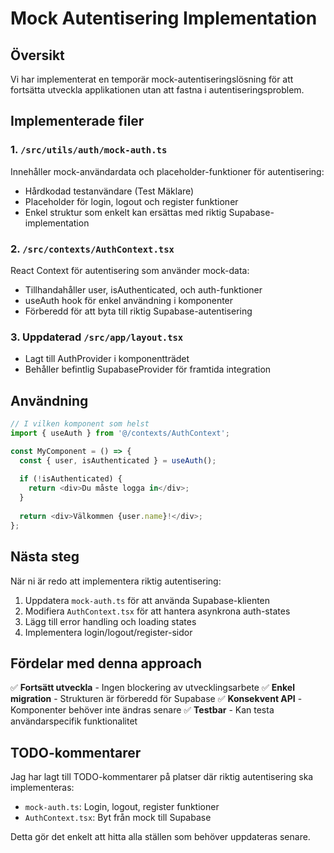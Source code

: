 # Mock Autentisering Implementation

## Översikt
Vi har implementerat en temporär mock-autentiseringslösning för att fortsätta utveckla applikationen utan att fastna i autentiseringsproblem.

## Implementerade filer

### 1. `/src/utils/auth/mock-auth.ts`
Innehåller mock-användardata och placeholder-funktioner för autentisering:
- Hårdkodad testanvändare (Test Mäklare)
- Placeholder för login, logout och register funktioner
- Enkel struktur som enkelt kan ersättas med riktig Supabase-implementation

### 2. `/src/contexts/AuthContext.tsx`
React Context för autentisering som använder mock-data:
- Tillhandahåller user, isAuthenticated, och auth-funktioner
- useAuth hook för enkel användning i komponenter
- Förberedd för att byta till riktig Supabase-autentisering

### 3. Uppdaterad `/src/app/layout.tsx`
- Lagt till AuthProvider i komponentträdet
- Behåller befintlig SupabaseProvider för framtida integration

## Användning

```typescript
// I vilken komponent som helst
import { useAuth } from '@/contexts/AuthContext';

const MyComponent = () => {
  const { user, isAuthenticated } = useAuth();
  
  if (!isAuthenticated) {
    return <div>Du måste logga in</div>;
  }
  
  return <div>Välkommen {user.name}!</div>;
};
```

## Nästa steg

När ni är redo att implementera riktig autentisering:

1. Uppdatera `mock-auth.ts` för att använda Supabase-klienten
2. Modifiera `AuthContext.tsx` för att hantera asynkrona auth-states
3. Lägg till error handling och loading states
4. Implementera login/logout/register-sidor

## Fördelar med denna approach

✅ **Fortsätt utveckla** - Ingen blockering av utvecklingsarbete
✅ **Enkel migration** - Strukturen är förberedd för Supabase
✅ **Konsekvent API** - Komponenter behöver inte ändras senare
✅ **Testbar** - Kan testa användarspecifik funktionalitet

## TODO-kommentarer

Jag har lagt till TODO-kommentarer på platser där riktig autentisering ska implementeras:
- `mock-auth.ts`: Login, logout, register funktioner
- `AuthContext.tsx`: Byt från mock till Supabase

Detta gör det enkelt att hitta alla ställen som behöver uppdateras senare.